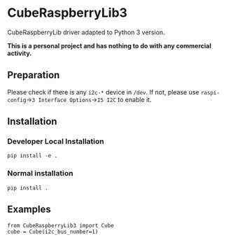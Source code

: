 # CubeRaspberryLib3

CubeRaspberryLib driver adapted to Python 3 version.

**This is a personal project and has nothing to do with any commercial activity.**

## Preparation

Please check if there is any `i2c-*` device in `/dev`. If not, please use `raspi-config`->`3 Interface Options`->`I5 I2C` to enable it.

## Installation

### Developer Local Installation

```
pip install -e .
```

### Normal installation

```
pip install .
```

## Examples

```python3
from CubeRaspberryLib3 import Cube
cube = Cube(i2c_bus_number=1)
```
